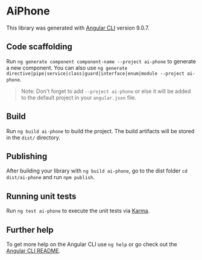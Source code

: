 # AiPhone

This library was generated with [Angular CLI](https://github.com/angular/angular-cli) version 9.0.7.

## Code scaffolding

Run `ng generate component component-name --project ai-phone` to generate a new component. You can also use `ng generate directive|pipe|service|class|guard|interface|enum|module --project ai-phone`.
> Note: Don't forget to add `--project ai-phone` or else it will be added to the default project in your `angular.json` file. 

## Build

Run `ng build ai-phone` to build the project. The build artifacts will be stored in the `dist/` directory.

## Publishing

After building your library with `ng build ai-phone`, go to the dist folder `cd dist/ai-phone` and run `npm publish`.

## Running unit tests

Run `ng test ai-phone` to execute the unit tests via [Karma](https://karma-runner.github.io).

## Further help

To get more help on the Angular CLI use `ng help` or go check out the [Angular CLI README](https://github.com/angular/angular-cli/blob/master/README.md).
